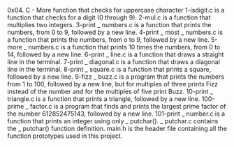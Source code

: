 0x04. C - More function that checks for uppercase character 1-isdigit.c is a function that checks for a digit (0 through 9). 2-mul.c is a function that multiplies two integers. 3-print _ numbers.c is a function that prints the numbers, from 0 to 9, followed by a new line.
4-print _ most _ numbers.c is a function that prints the numbers, from o to 9, followed by a new line.
5-more _ numbers.c is a function that prints 10 times the numbers, from 0 to 14, followed by a new line.
6-print _ line.c is a function that draws a straight line in the terminal.
7-print _ diagonal.c is a function that draws a diagonal line in the terminal.
8-print _ square.c is a function that prints a square, followed by a new line.
9-fizz _ buzz.c is a program that prints the numbers from 1 to 100, followed by a new line, but for multiples of three prints Fizz instead of the number and for the multiples of five print Buzz.
10-print _ triangle.c is a function that prints a triangle, followed by a new line.
100-prime _ factor.c is a program that finds and prints the largest prime factor of the number 612852475143, followed by a new line.
101-print _ number.c is a function that prints an integer using only _ putchar(). _ putchar.c contains the _ putchar() function definition.
main.h is the header file containing all the function prototypes used in this project.
